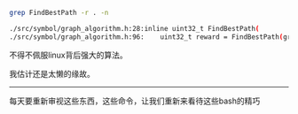 ``` bash
grep FindBestPath -r . -n

./src/symbol/graph_algorithm.h:28:inline uint32_t FindBestPath(
./src/symbol/graph_algorithm.h:96:    uint32_t reward = FindBestPath(graph, topo_order, node_importance, &path);

```

不得不佩服linux背后强大的算法。

我估计还是太懒的缘故。

---

每天要重新审视这些东西，这些命令，让我们重新来看待这些bash的精巧
